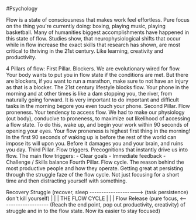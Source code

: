 #Psychology 

Flow is a state of consciousness that makes work feel effortless.
Pure focus on the thing you're currently doing: boxing, playing music, playing basketball.
Many of humanities biggest accomplishments have happened in this state of flow. 
Studies show, that neurophysiological shifts that occur while in flow increase the exact skills that research has shown, are most critical to thriving in the 21st century. Like learning, creativity and productivity.

4 Pillars of flow:
	First Pillar. Blockers.
		We are evolutionary wired for flow. Your body wants to put you in flow state if the conditions are met. But there are blockers, if you want to run a marathon, make sure to not have an injury as that is a blocker.
		The 21st century lifestyle blocks flow.
		Your phone in the morning and at other times is like a dam stopping you, the river, from naturally going forward.
		It is very important to do important and difficult tasks in the morning begore you even touch your phone.
	Second Pillar. Flow proneness.
		Your tendency to access flow.
		We had to make our physiology (out body), conducive to proneness, to maximize out likelihood of accessing a flow state.
		To do this, wake up, and begin your work within 90 seconds of opening your eyes. Your flow proneness is highest first thing in the morning!
		In the first 90 seconds of waking up is before the rest of the world can impose its will upon you. Before it damages you and your brain, and ruins you day.
	Third Pillar. Flow triggers.
		Precognitions that instantly drive us into flow.
		The main flow triggers:
		 - Clear goals
		 -  Immediate feedback
		 - Challenge / Skills balance
	Fourth Pillar. Flow cycle.
		The reason behind the most productive people and how they operate.
		Getting great at persisting through the struggle faze of the flow cycle. Not just focusing for a short time and then distracting yourself with something.

 Recovery                                                                   Struggle
(recover, sleep               -------------------->      (task persistence) 
don't kill yourself)
            |                                                                              |
            |                             THE FLOW CYCLE                 |
            |                                                                              |
 Flow                                                                           Release
(pure focus,                    <--------------------     (Reach the end point, pop out
productivity, creativity)                                  of struggle and in to the flow state.
                                                                         Now its easier to stay focused)